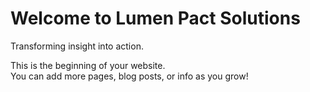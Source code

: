 # Welcome to Lumen Pact Solutions
Transforming insight into action.

This is the beginning of your website.  
You can add more pages, blog posts, or info as you grow!
